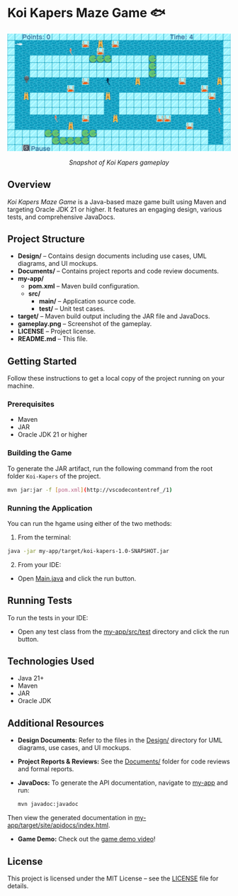 # Koi Kapers Maze Game 🐟

![Gameplay](images/gameplay.png)

<p align="center"><em>Snapshot of Koi Kapers gameplay</em></p>

## Overview

*Koi Kapers Maze Game* is a Java-based maze game built using Maven and targeting Oracle JDK 21 or higher. It features an engaging design, various tests, and comprehensive JavaDocs.

## Project Structure

- **Design/** – Contains design documents including use cases, UML diagrams, and UI mockups.
- **Documents/** – Contains project reports and code review documents.
- **my-app/**  
  - **pom.xml** – Maven build configuration.  
  - **src/**  
    - **main/** – Application source code.
    - **test/** – Unit test cases.
- **target/** – Maven build output including the JAR file and JavaDocs.
- **gameplay.png** – Screenshot of the gameplay.
- **LICENSE** – Project license.
- **README.md** – This file.

## Getting Started

Follow these instructions to get a local copy of the project running on your machine.

### Prerequisites

- Maven
- JAR
- Oracle JDK 21 or higher

### Building the Game

To generate the JAR artifact, run the following command from the root folder `Koi-Kapers` of the project.

  ```sh
  mvn jar:jar -f [pom.xml](http://vscodecontentref_/1)
  ```

### Running the Application

You can run the hgame using either of the two methods: 

1. From the terminal: 

```sh
java -jar my-app/target/koi-kapers-1.0-SNAPSHOT.jar
```

2. From your IDE: 
- Open [Main.java](my-app/src/main/java/com/mycompany/app/Main.java) and click the run button.


## Running Tests

To run the tests in your IDE: 
  - Open any test class from the [my-app/src/test](my-app/src/test) directory and click the run button.

## Technologies Used

- Java 21+
- Maven 
- JAR
- Oracle JDK

## Additional Resources

- **Design Documents**: Refer to the files in the [Design/](Design) directory for UML diagrams, use cases, and UI mockups. 
- **Project Reports & Reviews:** See the [Documents/](Documents) folder for code reviews and formal reports. 
- **JavaDocs:** To generate the API documentation, navigate to [my-app](my-app) and run:
  
  ```sh 
  mvn javadoc:javadoc
  ```
  
Then view the generated documentation in [my-app/target/site/apidocs/index.html](my-app/target/site/apidocs/index.html).
- **Game Demo:** Check out the [game demo video](https://youtu.be/cZQ1i3oe57I)!

## License

This project is licensed under the MIT License – see the [LICENSE](LICENSE) file for details.

